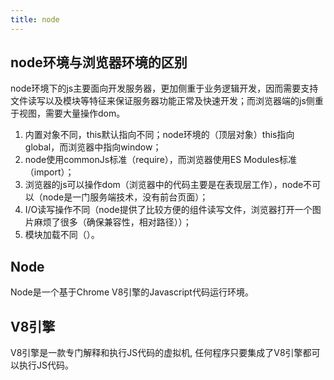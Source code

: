```yaml
---
title: node
---
```


node环境与浏览器环境的区别
---
node环境下的js主要面向开发服务器，更加侧重于业务逻辑开发，因而需要支持文件读写以及模块等特征来保证服务器功能正常及快速开发；而浏览器端的js侧重于视图，需要大量操作dom。

1. 内置对象不同，this默认指向不同；node环境的（顶层对象）this指向global，而浏览器中指向window；
2. node使用commonJs标准（require），而浏览器使用ES Modules标准（import）；
3. 浏览器的js可以操作dom（浏览器中的代码主要是在表现层工作），node不可以（node是一门服务端技术，没有前台页面）；
4. I/O读写操作不同（node提供了比较方便的组件读写文件，浏览器打开一个图片麻烦了很多（确保兼容性，相对路径））；
5. 模块加载不同（）。

Node
---
Node是一个基于Chrome V8引擎的Javascript代码运行环境。

V8引擎
---
V8引擎是一款专门解释和执行JS代码的虚拟机, 任何程序只要集成了V8引擎都可以执行JS代码。

